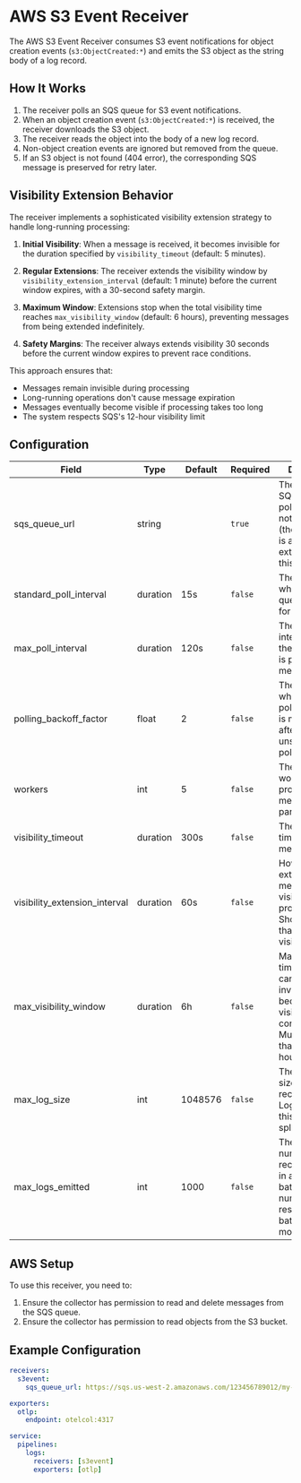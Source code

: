 # AWS S3 Event Receiver

The AWS S3 Event Receiver consumes S3 event notifications for object creation events (`s3:ObjectCreated:*`) and emits the S3 object as the string body of a log record.

## How It Works

1. The receiver polls an SQS queue for S3 event notifications.
2. When an object creation event (`s3:ObjectCreated:*`) is received, the receiver downloads the S3 object.
3. The receiver reads the object into the body of a new log record.
4. Non-object creation events are ignored but removed from the queue.
5. If an S3 object is not found (404 error), the corresponding SQS message is preserved for retry later.

## Visibility Extension Behavior

The receiver implements a sophisticated visibility extension strategy to handle long-running processing:

1. **Initial Visibility**: When a message is received, it becomes invisible for the duration specified by `visibility_timeout` (default: 5 minutes).

2. **Regular Extensions**: The receiver extends the visibility window by `visibility_extension_interval` (default: 1 minute) before the current window expires, with a 30-second safety margin.

3. **Maximum Window**: Extensions stop when the total visibility time reaches `max_visibility_window` (default: 6 hours), preventing messages from being extended indefinitely.

4. **Safety Margins**: The receiver always extends visibility 30 seconds before the current window expires to prevent race conditions.

This approach ensures that:

- Messages remain invisible during processing
- Long-running operations don't cause message expiration
- Messages eventually become visible if processing takes too long
- The system respects SQS's 12-hour visibility limit

## Configuration

| Field                         | Type   | Default    | Required | Description |
|-------------------------------|--------|------------|----------|-------------|
| sqs_queue_url                 | string |            | `true`   | The URL of the SQS queue to poll for S3 event notifications (the AWS region is automatically extracted from this URL) |
| standard_poll_interval        | duration | 15s      | `false`  | The interval at which the SQS queue is polled for messages |
| max_poll_interval             | duration | 120s     | `false`  | The maximum interval at which the SQS queue is polled for messages |
| polling_backoff_factor        | float    | 2        | `false`  | The factor by which the polling interval is multiplied after an unsuccessful poll |
| workers                       | int      | 5        | `false`  | The number of workers to process messages in parallel |
| visibility_timeout            | duration | 300s     | `false`  | The visibility timeout for SQS messages |
| visibility_extension_interval | duration | 60s      | `false`  | How often to extend message visibility during processing. Should be less than visibility_timeout |
| max_visibility_window         | duration | 6h       | `false`  | Maximum total time a message can remain invisible before becoming visible to other consumers. Must be less than SQS's 12-hour limit |
| max_log_size                  | int      | 1048576  | `false`  | The maximum size of a log record in bytes. Logs exceeding this size will be split |
| max_logs_emitted              | int      | 1000     | `false`  | The maximum number of log records to emit in a single batch. A higher number will result in fewer batches, but more memory |

## AWS Setup

To use this receiver, you need to:

1. Ensure the collector has permission to read and delete messages from the SQS queue.
2. Ensure the collector has permission to read objects from the S3 bucket.

## Example Configuration

```yaml
receivers:
  s3event:
    sqs_queue_url: https://sqs.us-west-2.amazonaws.com/123456789012/my-queue

exporters:
  otlp:
    endpoint: otelcol:4317

service:
  pipelines:
    logs:
      receivers: [s3event]
      exporters: [otlp]
```
